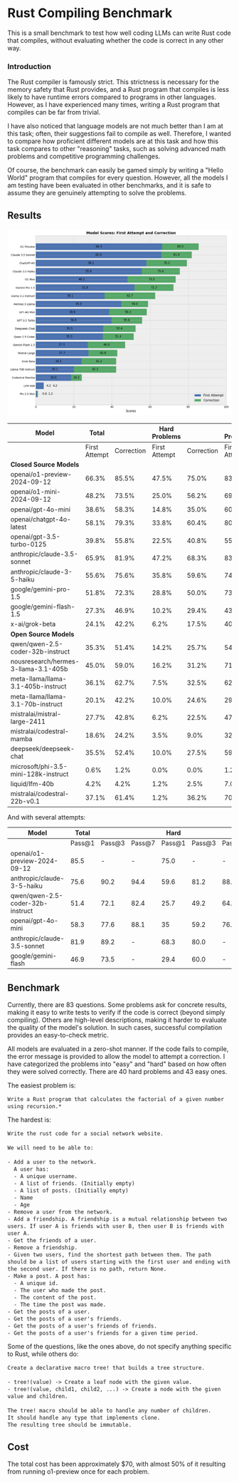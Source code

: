 # Rust Compiling Benchmark #

This is a small benchmark to test how well coding LLMs can write Rust code that compiles, without evaluating whether the code is correct in any other way.

### Introduction ###

The Rust compiler is famously strict. This strictness is necessary for the memory safety that Rust provides, and a Rust program that compiles is less likely to have runtime errors compared to programs in other languages. However, as I have experienced many times, writing a Rust program that compiles can be far from trivial.

I have also noticed that language models are not much better than I am at this task; often, their suggestions fail to compile as well. Therefore, I wanted to compare how proficient different models are at this task and how this task compares to other "reasoning" tasks, such as solving advanced math problems and competitive programming challenges.

Of course, the benchmark can easily be gamed simply by writing a "Hello World" program that compiles for every question. However, all the models I am testing have been evaluated in other benchmarks, and it is safe to assume they are genuinely attempting to solve the problems.

## Results ##

![results image](rust_bench_image1.png)

| Model | Total | | Hard Problems | | Easy Problems | |
|-------|--------|--------|---------------|--------|---------------|--------|
| | First Attempt | Correction | First Attempt | Correction | First Attempt | Correction |
| **Closed Source Models** |||||||
| openai/o1-preview-2024-09-12 | 66.3% | 85.5% | 47.5% | 75.0% | 83.7% | 95.3% |
| openai/o1-mini-2024-09-12 | 48.2% | 73.5% | 25.0% | 56.2% | 69.8% | 89.5% |
| openai/gpt-4o-mini | 38.6% | 58.3% | 14.8% | 35.0% | 60.9% | 79.9% |
| openai/chatgpt-4o-latest | 58.1% | 79.3% | 33.8% | 60.4% | 80.7% | 96.9% |
| openai/gpt-3.5-turbo-0125 | 39.8% | 55.8% | 22.5% | 40.8% | 55.8% | 69.8% |
| anthropic/claude-3.5-sonnet | 65.9% | 81.9% | 47.2% | 68.3% | 83.3% | 94.6% |
| anthropic/claude-3-5-haiku | 55.6% | 75.6% | 35.8% | 59.6% | 74.1% | 90.4% |
| google/gemini-pro-1.5 | 51.8% | 72.3% | 28.8% | 50.0% | 73.3% | 93.0% |
| google/gemini-flash-1.5 | 27.3% | 46.9% | 10.2% | 29.4% | 43.2% | 63.2% |
| x-ai/grok-beta | 24.1% | 42.2% | 6.2% | 17.5% | 40.7% | 65.1% |
| **Open Source Models** |||||||
| qwen/qwen-2.5-coder-32b-instruct | 35.3% | 51.4% | 14.2% | 25.7% | 54.8% | 75.3% |
| nousresearch/hermes-3-llama-3.1-405b | 45.0% | 59.0% | 16.2% | 31.2% | 71.7% | 84.9% |
| meta-llama/llama-3.1-405b-instruct | 36.1% | 62.7% | 7.5% | 32.5% | 62.8% | 90.7% |
| meta-llama/llama-3.1-70b-instruct | 20.1% | 42.2% | 10.0% | 24.6% | 29.5% | 58.5% |
| mistralai/mistral-large-2411 | 27.7% | 42.8% | 6.2% | 22.5% | 47.7% | 61.6% |
| mistralai/codestral-mamba | 18.6% | 24.2% | 3.5% | 9.0% | 32.6% | 38.4% |
| deepseek/deepseek-chat | 35.5% | 52.4% | 10.0% | 27.5% | 59.3% | 75.6% |
| microsoft/phi-3.5-mini-128k-instruct | 0.6% | 1.2% | 0.0% | 0.0% | 1.2% | 2.3% |
| liquid/lfm-40b | 4.2% | 4.2% | 1.2% | 2.5% | 7.0% | 5.8% |
| mistralai/codestral-22b-v0.1 | 37.1% | 61.4% | 1.2% | 36.2% | 70.5% | 84.9% |

And with several attempts:

| Model | Total ||| Hard ||| Easy |||
|-------|-------|-------|-------|-------|-------|-------|-------|-------|-------|
| | Pass@1 | Pass@3 | Pass@7 | Pass@1 | Pass@3 | Pass@7 | Pass@1 | Pass@3 | Pass@7 |
| openai/o1-preview-2024-09-12 | 85.5 | - | - | 75.0 | - | - | 95.3 | - | - |
| anthropic/claude-3-5-haiku | 75.6 | 90.2 | 94.4 | 59.6 | 81.2 | 88.3 | 90.4 | 98.7 | 100.0 |
| qwen/qwen-2.5-coder-32b-instruct | 51.4 | 72.1 | 82.4 | 25.7 | 49.2 | 64.9 | 75.3 | 93.4 | 98.8 |
| openai/gpt-4o-mini | 58.3 | 77.6 | 88.1 | 35 | 59.2 | 76.3 | 79.9 | 94.7 | 99.1 |
| anthropic/claude-3.5-sonnet | 81.9 | 89.2 | - | 68.3 | 80.0 | - | 94.6 | 97.7 | - |
| google/gemini-flash | 46.9 | 73.5 | - | 29.4 | 60.0 | - | 63.2 | 86.0 | - |

## Benchmark ##

Currently, there are 83 questions. Some problems ask for concrete results, making it easy to write tests to verify if the code is correct (beyond simply compiling). Others are high-level descriptions, making it harder to evaluate the quality of the model's solution. In such cases, successful compilation provides an easy-to-check metric.

All models are evaluated in a zero-shot manner. If the code fails to compile, the error message is provided to allow the model to attempt a correction. I have categorized the problems into "easy" and "hard" based on how often they were solved correctly. There are 40 hard problems and 43 easy ones.

The easiest problem is:

```
Write a Rust program that calculates the factorial of a given number using recursion.*
```

The hardest is:

```
Write the rust code for a social network website.

We will need to be able to:

- Add a user to the network.
  A user has:
  - A unique username.
  - A list of friends. (Initially empty)
  - A list of posts. (Initially empty)
  - Name
  - Age
- Remove a user from the network.
- Add a friendship. A friendship is a mutual relationship between two users. If user A is friends with user B, then user B is friends with user A.
- Get the friends of a user.
- Remove a friendship.
- Given two users, find the shortest path between them. The path should be a list of users starting with the first user and ending with the second user. If there is no path, return None.
- Make a post. A post has:
  - A unique id.
  - The user who made the post.
  - The content of the post.
  - The time the post was made.
- Get the posts of a user.
- Get the posts of a user's friends.
- Get the posts of a user's friends of friends.
- Get the posts of a user's friends for a given time period.
```

Some of the questions, like the ones above, do not specify anything specific to Rust, while others do:

```
Create a declarative macro tree! that builds a tree structure.

- tree!(value) -> Create a leaf node with the given value.
- tree!(value, child1, child2, ...) -> Create a node with the given value and children.

The tree! macro should be able to handle any number of children.
It should handle any type that implements clone.
The resulting tree should be immutable.
```

## Cost ##

The total cost has been approximately $70, with almost 50% of it resulting from running o1-preview once for each problem.




